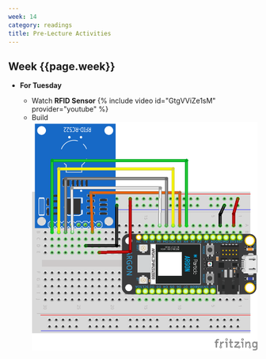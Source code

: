 ```yaml
---
week: 14
category: readings
title: Pre-Lecture Activities
---
```


## Week {{page.week}}

* **For Tuesday**

  * Watch **RFID Sensor**
    {% include video id="GtgVViZe1sM" provider="youtube" %}

  - Build
    ![](week13.assets/rfid_bb.png) 

